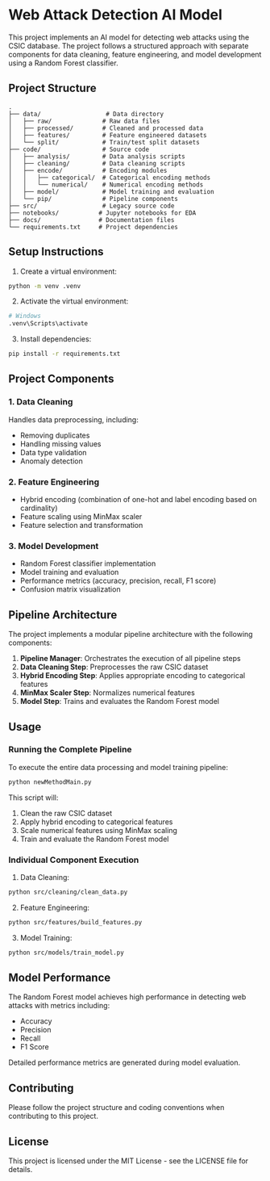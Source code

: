 # Web Attack Detection AI Model

This project implements an AI model for detecting web attacks using the CSIC database. The project follows a structured approach with separate components for data cleaning, feature engineering, and model development using a Random Forest classifier.

## Project Structure

```
.
├── data/                  # Data directory
│   ├── raw/              # Raw data files
│   ├── processed/        # Cleaned and processed data
│   ├── features/         # Feature engineered datasets
│   └── split/            # Train/test split datasets
├── code/                 # Source code
│   ├── analysis/         # Data analysis scripts
│   ├── cleaning/         # Data cleaning scripts
│   ├── encode/           # Encoding modules
│   │   ├── categorical/  # Categorical encoding methods
│   │   └── numerical/    # Numerical encoding methods
│   ├── model/            # Model training and evaluation
│   └── pip/              # Pipeline components
├── src/                  # Legacy source code
├── notebooks/           # Jupyter notebooks for EDA
├── docs/                # Documentation files
└── requirements.txt     # Project dependencies
```

## Setup Instructions

1. Create a virtual environment:
```bash
python -m venv .venv
```

2. Activate the virtual environment:
```bash
# Windows
.venv\Scripts\activate
```

3. Install dependencies:
```bash
pip install -r requirements.txt
```

## Project Components

### 1. Data Cleaning
Handles data preprocessing, including:
- Removing duplicates
- Handling missing values
- Data type validation
- Anomaly detection

### 2. Feature Engineering
- Hybrid encoding (combination of one-hot and label encoding based on cardinality)
- Feature scaling using MinMax scaler
- Feature selection and transformation

### 3. Model Development
- Random Forest classifier implementation
- Model training and evaluation
- Performance metrics (accuracy, precision, recall, F1 score)
- Confusion matrix visualization

## Pipeline Architecture

The project implements a modular pipeline architecture with the following components:

1. **Pipeline Manager**: Orchestrates the execution of all pipeline steps
2. **Data Cleaning Step**: Preprocesses the raw CSIC dataset
3. **Hybrid Encoding Step**: Applies appropriate encoding to categorical features
4. **MinMax Scaler Step**: Normalizes numerical features
5. **Model Step**: Trains and evaluates the Random Forest model

## Usage

### Running the Complete Pipeline

To execute the entire data processing and model training pipeline:

```bash
python newMethodMain.py
```

This script will:
1. Clean the raw CSIC dataset
2. Apply hybrid encoding to categorical features
3. Scale numerical features using MinMax scaling
4. Train and evaluate the Random Forest model

### Individual Component Execution

1. Data Cleaning:
```bash
python src/cleaning/clean_data.py
```

2. Feature Engineering:
```bash
python src/features/build_features.py
```

3. Model Training:
```bash
python src/models/train_model.py
```

## Model Performance

The Random Forest model achieves high performance in detecting web attacks with metrics including:
- Accuracy
- Precision
- Recall
- F1 Score

Detailed performance metrics are generated during model evaluation.

## Contributing

Please follow the project structure and coding conventions when contributing to this project.

## License

This project is licensed under the MIT License - see the LICENSE file for details.
